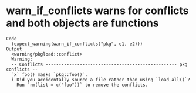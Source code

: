 # warn_if_conflicts warns for conflicts and both objects are functions

    Code
      (expect_warning(warn_if_conflicts("pkg", e1, e2)))
    Output
      <warning/pkgload::conflict>
      Warning:
      -- Conflicts -------------------------------------------------- pkg conflicts --
      `x` foo() masks `pkg::foo()`.
      i Did you accidentally source a file rather than using `load_all()`?
        Run `rm(list = c("foo"))` to remove the conflicts.

